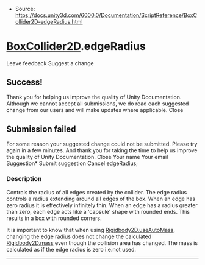 * Source: https://docs.unity3d.com/6000.0/Documentation/ScriptReference/BoxCollider2D-edgeRadius.html

#  [BoxCollider2D](https://docs.unity3d.com/6000.0/Documentation/ScriptReference/BoxCollider2D.html).edgeRadius
Leave feedback
Suggest a change
## Success!
Thank you for helping us improve the quality of Unity Documentation. Although we cannot accept all submissions, we do read each suggested change from our users and will make updates where applicable.
Close
## Submission failed
For some reason your suggested change could not be submitted. Please <a>try again</a> in a few minutes. And thank you for taking the time to help us improve the quality of Unity Documentation.
Close
Your name Your email Suggestion* Submit suggestion
Cancel
edgeRadius; 
### Description
Controls the radius of all edges created by the collider.
The edge radius controls a radius extending around all edges of the box. When an edge has zero radius it is effectively infinitely thin. When an edge has a radius greater than zero, each edge acts like a 'capsule' shape with rounded ends. This results in a box with rounded corners.  
  
It is important to know that when using [Rigidbody2D.useAutoMass](https://docs.unity3d.com/6000.0/Documentation/ScriptReference/Rigidbody2D-useAutoMass.html), changing the edge radius does not change the calculated [Rigidbody2D.mass](https://docs.unity3d.com/6000.0/Documentation/ScriptReference/Rigidbody2D-mass.html) even though the collision area has changed. The mass is calculated as if the edge radius is zero i.e.not used.
* * *
